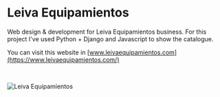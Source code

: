 # Leiva Equipamientos
Web design & development for Leiva Equipamientos business.
For this project I've used Python + Django and Javascript to show the catalogue.

You can visit this website in [www.leivaequipamientos.com](https://www.leivaequipamientos.com/)


<br>

![Leiva Equipamientos](https://repository-images.githubusercontent.com/54940335/c0518700-ab60-11ea-9946-b717fe54d513)
